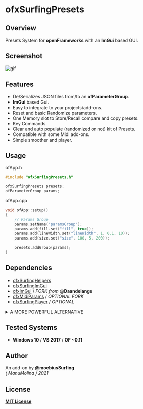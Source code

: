 # ofxSurfingPresets

## Overview

Presets System for **openFrameworks** with an **ImGui** based GUI.

## Screenshot
![gif](docs/ofxSurfingPresets.gif?raw=true "gif")

## Features
- De/Serializes JSON files from/to an **ofParameterGroup**.  
- **ImGui** based Gui.
- Easy to integrate to your projects/add-ons.
- Reset and basic Randomize parameters.
- One Memory slot to Store/Recall compare and copy presets.
- Key Commands.
- Clear and auto populate (randomized or not) kit of Presets.
- Compatible with some Midi add-ons.
- Simple smoother and player.

## Usage

ofApp.h
```c++
#include "ofxSurfingPresets.h"

ofxSurfingPresets presets;
ofParameterGroup params;
```

ofApp.cpp
```c++
void ofApp::setup() 
{
    // Params Group
    params.setName("paramsGroup");
    params.add(fill.set("fill", true));
    params.add(lineWidth.set("lineWidth", 1, 0.1, 10));
    params.add(size.set("size", 100, 5, 200));

    presets.addGroup(params);
}
```

## Dependencies
* [ofxSurfingHelpers](https://github.com/moebiussurfing/ofxSurfingHelpers)  
* [ofxSurfingImGui](https://github.com/moebiussurfing/ofxSurfingImGui)
* [ofxImGui](https://github.com/Daandelange/ofxImGui/) / _FORK from_ @**Daandelange**  
* [ofxMidiParams](https://github.com/moebiussurfing/ofxMidiParams) / _OPTIONAL FORK_
* [ofxSurfingPlayer](https://github.com/moebiussurfing/ofxSurfingPlayer) / _OPTIONAL_  

<details>
  <summary>A MORE POWERFUL ALTERNATIVE</summary>
  <p>
      
[ofxPresetsManager](https://github.com/moebiussurfing/ofxPresetsManager)  
      
    - Presets for multiple groups in parallel.
    - Global Combinations of the groups to presets.
    - BPM timed randomizers with probabilities to select presets.
    - Range randomizers to explore parameter settings.
    - Tweening or Smoothing of parameters with plotting.
    - Standalone preset files.
   </p>
</details>

## Tested Systems
* **Windows 10** / **VS 2017** / **OF ~0.11**

## Author
An add-on by **@moebiusSurfing**  
*( ManuMolina ) 2021*  

## License
[**MIT License**](https://github.com/LICENSE)
